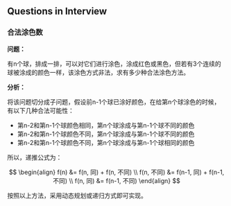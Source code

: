 ## Questions in Interview

### 合法涂色数

**问题：**

有n个球，排成一排，可以对它们进行涂色，涂成红色或黑色，但若有3个连续的球被涂成的颜色一样，该涂色方式非法，求有多少种合法涂色方法。

**分析：**

将该问题切分成子问题，假设前n-1个球已涂好颜色，在给第n个球涂色的时候，有以下几种合法可能性：

- 第n-2和第n-1个球颜色相同，第n个球涂成与第n-1个球不同的颜色
- 第n-2和第n-1个球颜色不同，第n个球涂成与第n-1个球不同的颜色
- 第n-2和第n-1个球颜色不同，第n个球涂成与第n-1个球相同的颜色

所以，递推公式为：

$$
\begin{align}
f(n) &= f(n, 同) + f(n, 不同) \\
f(n, 不同) &= f(n-1, 同) + f(n-1, 不同) \\
f(n, 同) &= f(n-1, 不同)
\end{align}
$$

按照以上方法，采用动态规划或递归方式即可实现。